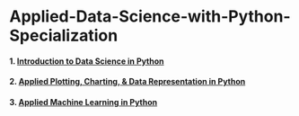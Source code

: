# Applied-Data-Science-with-Python-Specialization

#### 1. [Introduction to Data Science in Python](https://github.com/HuilinLu/Applied-Data-Science-with-Python-Specialization/tree/master/Introduction%20to%20Data%20Science%20in%20Python)
#### 2. [Applied Plotting, Charting, & Data Representation in Python](https://github.com/HuilinLu/Applied-Data-Science-with-Python-Specialization/tree/master/Applied%20Plotting%2C%20Charting%2C%20%26%20Data%20Representation%20in%20Python)
#### 3. [Applied Machine Learning in Python](https://github.com/HuilinLu/Applied-Data-Science-with-Python-Specialization/tree/master/Applied%20Machine%20Learning%20in%20Python)
